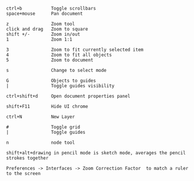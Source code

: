     ctrl+b           Toggle scrollbars
    space+mouse      Pan document

    z                Zoom tool
    click and drag   Zoom to square
    shift +/-        Zoom in/out
    1                Zoom 1:1

    3                Zoom to fit currently selected item
    4                Zoom to fit all objects
    5                Zoom to document

    s                Change to select mode

    G                Objects to guides
    |                Toggle guides visibility
    
    ctrl+shift+d     Open document properties panel
    
    shift+F11        Hide UI chrome
    
    ctrl+N           New Layer

    #                Toggle grid
    |                Toggle guides

    n                node tool
    
    shift+alt+drawing in pencil mode is sketch mode, averages the pencil strokes together

    Preferences -> Interfaces -> Zoom Correction Factor  to match a ruler to the screen
